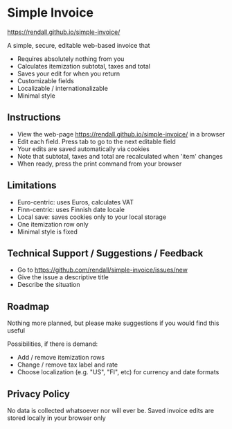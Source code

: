 # Simple Invoice

<https://rendall.github.io/simple-invoice/>

A simple, secure, editable web-based invoice that

- Requires absolutely nothing from you
- Calculates itemization subtotal, taxes and total
- Saves your edit for when you return
- Customizable fields
- Localizable / internationalizable
- Minimal style

## Instructions

- View the web-page <https://rendall.github.io/simple-invoice/> in a browser
- Edit each field. Press tab to go to the next editable field
- Your edits are saved automatically via cookies
- Note that subtotal, taxes and total are recalculated when 'item' changes
- When ready, press the print command from your browser

## Limitations

- Euro-centric: uses Euros, calculates VAT
- Finn-centric: uses Finnish date locale
- Local save: saves cookies only to your local storage
- One itemization row only
- Minimal style is fixed

## Technical Support / Suggestions / Feedback

- Go to <https://github.com/rendall/simple-invoice/issues/new>
- Give the issue a descriptive title
- Describe the situation

## Roadmap

Nothing more planned, but please make suggestions if you would find this useful

Possibilities, if there is demand:
- Add / remove itemization rows
- Change / remove tax label and rate
- Choose localization (e.g. "US", "FI", etc) for currency and date formats

## Privacy Policy

No data is collected whatsoever nor will ever be. Saved invoice edits are stored locally in your browser only
